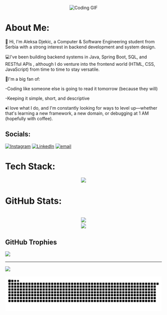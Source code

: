 <p align="center">
  <img src="https://user-images.githubusercontent.com/74038190/225813708-98b745f2-7d22-48cf-9150-083f1b00d6c9.gif" alt="Coding GIF" width="500"/>
</p>

#  About Me:
👋 Hi, I'm Aleksa Djekic, a Computer & Software Engineering student from Serbia with a strong interest in backend development and system design.

💻I've been building backend systems in Java, Spring Boot, SQL, and RESTful APIs , although I do venture into the frontend world (HTML, CSS, JavaScript) from time to time to stay versatile.

🧠I'm a big fan of:

-Coding like someone else is going to read it tomorrow (because they will)

-Keeping it simple, short, and descriptive

♦️I love what I do, and I'm constantly looking for ways to level up—whether that's learning a new framework, a new domain, or debugging at 1 AM (hopefully with coffee).



## Socials:
   [![Instagram](https://img.shields.io/badge/Instagram-%23E4405F.svg?logo=Instagram&logoColor=white)](https://instagram.com/a_djekic) [![LinkedIn](https://img.shields.io/badge/LinkedIn-%230077B5.svg?logo=linkedin&logoColor=white)](https://linkedin.com/in/aleksadjekic-se) [![email](https://img.shields.io/badge/Email-D14836?logo=gmail&logoColor=white)](mailto:leki.djekic@gmail.com) 

# Tech Stack:
<p align="center">
  <a href="https://skillicons.dev">
    <img src="https://skillicons.dev/icons?i=c,lua,git,html,css,postgres,python,mysql,java,eclipse,postman,spring,vscode,js,github,aws,cpp,kotlin" />
  </a>
</p>


# GitHub Stats:
<div align="center">

  <br/>
  <img src="https://nirzak-streak-stats.vercel.app/?user=Al3k5a24&theme=dark&hide_border=false" />

  <br/>
<img src="https://github-readme-stats.vercel.app/api/top-langs/?username=Al3k5a24&layout=compact&theme=dark&hide_border=false" />

</div>

## GitHub Trophies
![](https://github-profile-trophy.vercel.app/?username=Al3k5a24&theme=tokyonight&no-frame=false&no-bg=true&margin-w=4)

---
[![](https://visitcount.itsvg.in/api?id=Al3k5a24&icon=6&color=8)](https://visitcount.itsvg.in)

![snake gif](https://github.com/Al3k5a24/Al3k5a24/blob/output/github-snake-dark.svg)
